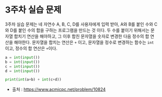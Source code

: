 # 3주차 실습 문제
3주차 실습 문제는 네 자연수 A, B, C, D를 사용자에게 입력 받아, A와 B를 붙인 수와 C와 D를 붙인 수의 합을 구하는 프로그램을 만드는 것 이다.
두 수를 붙이기 위해서는 문자열 합치기 연산을 해야하고, 그 이후 합친 문자열을 숫자로 변경한 다음 정수의 합 연산을 해야한다.
문자열을 합치는 연산은 `+` 이고, 문자열을 정수로 변경하는 함수는 `int`이고, 정수의 합 연산은 `+`이다.
```python
a = int(input())
b = int(input())
c = int(input())
d = int(input())

print(int(a+b) + int(c+d))
```

* 출처 : https://www.acmicpc.net/problem/10824
